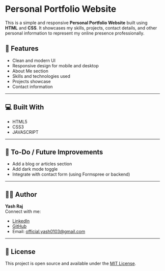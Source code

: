 # Personal Portfolio Website

This is a simple and responsive **Personal Portfolio Website** built using **HTML** and **CSS**. It showcases my skills, projects, contact details, and other personal information to represent my online presence professionally.



## 📁 Features

- Clean and modern UI
- Responsive design for mobile and desktop
- About Me section
- Skills and technologies used
- Projects showcase
- Contact information

---

## 💻 Built With

- HTML5
- CSS3
- JAVASCRIPT

---

## 📌 To-Do / Future Improvements

- Add a blog or articles section
- Add dark mode toggle
- Integrate with contact form (using Formspree or backend)

---

## 🙋‍♂️ Author

**Yash Raj**  
Connect with me:  
- [LinkedIn](https://www.linkedin.com/in/yash-raj-935303269/)  
- [GitHub](https://github.com/Yashraj0103)  
- Email: official.yash0103@gmail.com

---

## 📄 License

This project is open source and available under the [MIT License](LICENSE).

